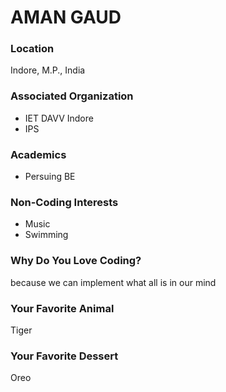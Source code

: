 # AMAN GAUD

### Location
Indore, M.P., India

### Associated Organization
- IET DAVV Indore
- IPS

### Academics
- Persuing BE

### Non-Coding Interests
- Music
- Swimming

### Why Do You Love Coding?
because we can implement what all is in our mind

### Your Favorite Animal
Tiger

### Your Favorite Dessert
Oreo
